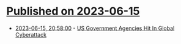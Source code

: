 # [Published on 2023-06-15](index.md)

* [2023-06-15, 20:58:00](https://it.slashdot.org/story/23/06/15/2056245/us-government-agencies-hit-in-global-cyberattack?utm_source=rss1.0mainlinkanon&utm_medium=feed) - [US Government Agencies Hit In Global Cyberattack](https://it.slashdot.org/story/23/06/15/2056245/us-government-agencies-hit-in-global-cyberattack?utm_source=rss1.0mainlinkanon&utm_medium=feed)

